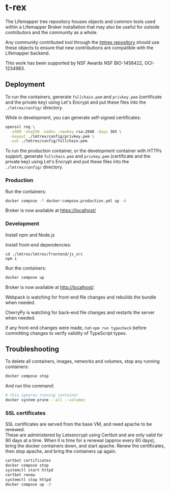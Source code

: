 # t-rex

The Lifemapper trex repository houses objects and common tools used within a
Lifemapper Broker installation that may also be useful for outside
contributors and the community as a whole.

Any community contributed tool through the
[lmtrex repository](https://github.com/lifemapper/lmtrex/) should
use these objects to ensure that new contributions are compatible with the
Lifemapper backend.

This work has been supported by NSF Awards NSF BIO-1458422, OCI-1234983.

## Deployment

To run the containers, generate `fullchain.pem` and `privkey.pem` (certificate
and the private key) using Let's Encrypt and put these files into the
`./lmtrex/config/` directory.

While in development, you can generate self-signed certificates:

```zsh
openssl req \
  -x509 -sha256 -nodes -newkey rsa:2048 -days 365 \
  -keyout ./lmtrex/config/privkey.pem \
  -out ./lmtrex/config/fullchain.pem
```

To run the production container, or the development container with HTTPs
support, generate `fullchain.pem` and `privkey.pem` (certificate and the private
key) using Let's Encrypt and put these files into the `./lmtrex/config/`
directory.

### Production

Run the containers:

```zsh
docker compose -f docker-compose.production.yml up -d
```

Broker is now available at [https://localhost/](https://localhost:443)

### Development

Install npm and Node.js

Install front-end dependencies:

```
cd ./lmtrex/lmtrex/frontend/js_src
npm i
```

Run the containers:

```zsh
docker compose up
```

Broker is now available at [http://localhost/](http://localhost:443).

Webpack is watching for front-end file changes and rebuilds the bundle when
needed.

CherryPy is watching for back-end file changes and restarts the server when
needed.

If any front-end changes were made, run `npm run typecheck` before
committing changes to verify validity of TypeScript types.

## Troubleshooting

To delete all containers, images, networks and volumes, stop any running
containers:

```zsh
docker compose stop
```

And run this command:

```zsh
# this ignores running container
docker system prune --all --volumes
```

### SSL certificates

SSL certificates are served from the base VM, and need apache to be renewed.  
These are administered by Letsencrypt using Certbot and are only valid for 90 days at 
a time.  When it is time for a renewal (approx every 60 days), bring the docker 
containers down, and start apache.  Renew the certificates, then stop apache, 
and bring the containers up again.

```zsh
certbot certificates 
docker compose stop
systemctl start httpd
certbot renew
systemctl stop httpd
docker compose up -d
```


